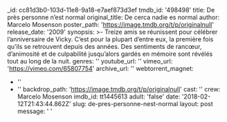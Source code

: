 _id: cc81d3b0-103d-11e8-9a18-e7aef873d3ef
tmdb_id: '498498'
title: De près personne n’est normal
original_title: De cerca nadie es normal
author: Marcelo Mosenson
poster_path: 'https://image.tmdb.org/t/p/originalnull'
release_date: '2009'
synopsis: >-
  Treize amis se réunissent pour célébrer l’anniversaire de Vicky. C’est pour la
  plupart d’entre eux, la première fois qu’ils se retrouvent depuis des années.
  Des sentiments de rancœur, d’animosité et de culpabilité jusqu’alors gardés en
  mémoire sont révélés tout au long de la nuit.
genres: ''
youtube_url: ''
vimeo_url: 'https://vimeo.com/65807754'
archive_url: ''
webtorrent_magnet:
  - ''
  - ''
backdrop_path: 'https://image.tmdb.org/t/p/originalnull'
cast: ''
crew: Marcelo Mosenson
imdb_id: tt1445613
adult: 'false'
date: '2018-02-12T21:43:44.862Z'
slug: de-pres-personne-nest-normal
layout: post
message: ' '
